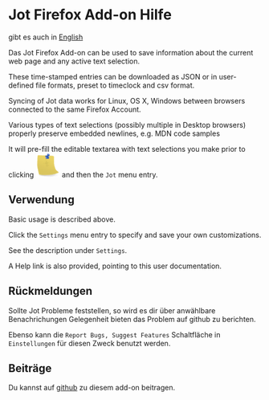 # Jot Firefox Add-on Hilfe

gibt es auch in [English](HELP.md)

Das Jot Firefox Add-on can be used to save information about the
current web page and any active text selection.

These time-stamped entries can be downloaded as JSON or in
user-defined file formats, preset to timeclock and csv format.

Syncing of Jot data works for Linux, OS X, Windows between browsers
connected to the same Firefox Account.

Various types of text selections (possibly multiple in Desktop
browsers) properly preserve embedded newlines, e.g. MDN code samples

It will pre-fill the editable textarea with text selections you make
prior to clicking ![Jot Logo](posts-48.png) and then the `Jot` menu
entry.

## Verwendung

Basic usage is described above.

Click the `Settings` menu entry to specify and save your own
customizations.

See the description under `Settings`.

A Help link is also provided, pointing to this user documentation.

## Rückmeldungen

Sollte Jot Probleme feststellen, so wird es dir über
anwählbare Benachrichungen Gelegenheit bieten das Problem auf github
zu berichten.

Ebenso kann die `Report Bugs, Suggest Features` Schaltfläche in
`Einstellungen` für diesen Zweck benutzt werden.

## Beiträge

Du kannst auf [github](https://github.com/anaran/JotFirefox)
zu diesem add-on beitragen.
